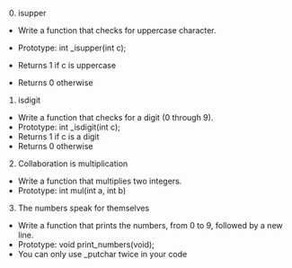 0. isupper
- Write a function that checks for uppercase character.

- Prototype: int _isupper(int c);
- Returns 1 if c is uppercase
- Returns 0 otherwise

1. isdigit
- Write a function that checks for a digit (0 through 9).
- Prototype: int _isdigit(int c);
- Returns 1 if c is a digit
- Returns 0 otherwise

2. Collaboration is multiplication
- Write a function that multiplies two integers.
- Prototype: int mul(int a, int b)

3. The numbers speak for themselves
- Write a function that prints the numbers, from 0 to 9, followed by a new line.
- Prototype: void print_numbers(void);
- You can only use _putchar twice in your code
